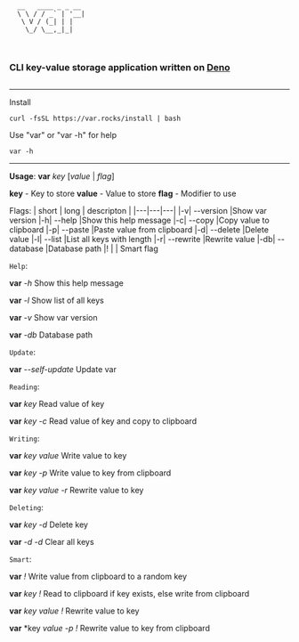 ```
                   
                   
  __   ____ _ _ __ 
  \ \ / / _` | '__|
   \ V / (_| | |   
    \_/ \__,_|_|   
                   
                   

```

### CLI key-value storage application written on [Deno](https://deno.land)
##
***


Install
```
curl -fsSL https://var.rocks/install | bash
```

Use "var" or "var -h" for help
```
var -h
```

***

**Usage**: **var** *key* [*value* | *flag*]

  **key** - Key to store
  **value** - Value to store
  **flag** - Modifier to use
  
  Flags:
  | short | long | descripton |
  |---|---|---|
  |-v| --version     |Show var version
  |-h| --help        |Show this help message
  |-c| --copy        |Copy value to clipboard
  |-p| --paste       |Paste value from clipboard
  |-d| --delete      |Delete value
  |-l| --list        |List all keys with length
  |-r| --rewrite     |Rewrite value
  |-db| --database   |Database path
  |!  |              | Smart flag

  `Help`:

  **var** *-h*    Show this help message

  **var** *-l*    Show list of all keys

  **var** *-v*    Show var version

  **var** *-db*   Database path

  `Update`:

  **var** *--self-update*    Update var



  `Reading`:

  **var** *key*     Read value of key

  **var** *key* *-c*   Read value of key and copy to clipboard



  `Writing`:

  **var** *key* *value*      Write value to key

  **var** *key* *-p*         Write value to key from clipboard

  **var** *key* *value* *-r*   Rewrite value to key



  `Deleting`:

  **var** *key* *-d*   Delete key

  **var** *-d* *-d*    Clear all keys



  `Smart`:

  **var** *!*                Write value from clipboard to a random key

  **var** *key* *!*            Read to clipboard if key exists, else write from clipboard

  **var** *key* *value* *!*      Rewrite value to key

  **var** *key *value* *-p* *!*   Rewrite value to key from clipboard

